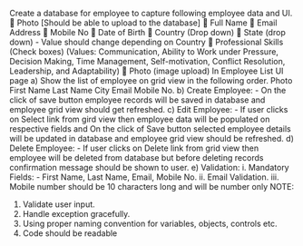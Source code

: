 Create a database for employee to capture following employee data and UI.
 Photo [Should be able to upload to the database]
 Full Name
 Email Address
 Mobile No
 Date of Birth
 Country (Drop down)
 State (drop down) - Value should change depending on Country
 Professional Skills (Check boxes) (Values: Communication, Ability to Work under
Pressure, Decision Making, Time Management, Self-motivation, Conflict Resolution,
Leadership, and Adaptability)
 Photo (image upload)
In Employee List UI page
a) Show the list of employee on grid view in the following order.
Photo First Name Last Name City Email Mobile No.
b) Create Employee: - On the click of save button employee records will be saved in
database and employee grid view should get refreshed.
c) Edit Employee: - If user clicks on Select link from gird view then employee data will
be populated on respective fields and On the click of Save button selected employee details
will be updated in database and employee grid view should be refreshed.
d) Delete Employee: - If user clicks on Delete link from grid view then employee will be
deleted from database but before deleting records confirmation message should be shown to
user.
e) Validation:
i. Mandatory Fields: - First Name, Last Name, Email, Mobile No.
ii. Email Validation.
iii. Mobile number should be 10 characters long and will be number only
NOTE:
1. Validate user input.
2. Handle exception gracefully.
3. Using proper naming convention for variables, objects, controls etc.
4. Code should be readable
